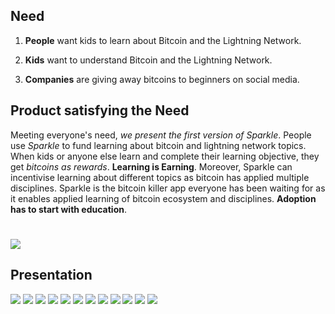 ## Need

1. **People** want kids to learn about Bitcoin and the Lightning Network. 

1. **Kids** want to understand Bitcoin and the Lightning Network. 

1. **Companies** are giving away bitcoins to beginners on social media.


## Product satisfying the Need

Meeting everyone's need, *we present the first version of Sparkle*. 
People use *Sparkle* to fund learning about bitcoin and lightning network topics. 
When kids or anyone else learn and complete their learning objective, they get *bitcoins as rewards*. **Learning is Earning**.
Moreover, Sparkle can incentivise learning about different topics as bitcoin has applied multiple disciplines.
Sparkle is the bitcoin killer app everyone has been waiting for as it enables applied learning of bitcoin ecosystem and disciplines.
**Adoption has to start with education**.

#
[![](http://img.youtube.com/vi/s4g1XFU8Gto/0.jpg)](http://www.youtube.com/watch?v=s4g1XFU8Gto "Sparkle")

## Presentation
<img src=https://github.com/jmjes/Sparkle/blob/master/images/Slide_1_1.jpg>
<img src=https://github.com/jmjes/Sparkle/blob/master/images/Slide_2.jpg>
<img src=https://github.com/jmjes/Sparkle/blob/master/images/Slide_3.jpg>
<img src=https://github.com/jmjes/Sparkle/blob/master/images/Slide_4.jpg>
<img src=https://github.com/jmjes/Sparkle/blob/master/images/Slide_5.jpg>
<img src=https://github.com/jmjes/Sparkle/blob/master/images/Slide_6_1.jpg>
<img src=https://github.com/jmjes/Sparkle/blob/master/images/Slide_7_1.jpg>
<img src=https://github.com/jmjes/Sparkle/blob/master/images/Slide_8_1.jpg>
<img src=https://github.com/jmjes/Sparkle/blob/master/images/Slide_9_1.jpg>
<img src=https://github.com/jmjes/Sparkle/blob/master/images/Slide_10.jpg>
<img src=https://github.com/jmjes/Sparkle/blob/master/images/Slide_11.jpg>
<img src=https://github.com/jmjes/Sparkle/blob/master/images/Slide_12.jpg>
